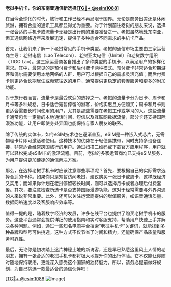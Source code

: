 **老挝手机卡，你的东南亚通信新选择[[TG💪+ @esim1088](https://t.me/s/esim1088)]**

在当今全球化的时代，旅行和工作已经不再局限于国界。无论是商务出差还是休闲旅游，拥有合适的通讯工具都显得尤为重要。对于计划前往老挝的朋友来说，选择一张合适的手机卡或流量卡无疑是出行前的重要准备之一。老挝虽然地处东南亚，但其通信网络近年来发展迅速，提供了多种适合不同需求的手机卡产品。

首先，让我们来了解一下老挝常见的手机卡类型。老挝的通信市场主要由三家运营商主导：老挝电信（Lao Telecom）、老挝亚太电信（Unitel）和老挝数字组织（TIGO Lao）。这三家运营商各自推出了多种类型的手机卡，以满足用户的多样化需求。其中，最常见的是预付费卡和后付费卡两种模式。预付费卡非常适合短期游客和偶尔需要使用本地网络的人群，用户可以根据自己的需求灵活充值；而后付费卡则更适合长期居住或频繁往返的用户，通常提供更稳定的套餐服务和更多的附加功能。

对于旅行者而言，流量卡是最受欢迎的选择之一。老挝的流量卡分为日卡、周卡和月卡等多种规格。日卡适合短暂停留的游客，价格实惠且方便购买；周卡和月卡则更适合需要长时间使用的用户，尤其是那些需要在老挝工作或学习的人。这些流量卡通常包含一定量的本地通话时间、短信以及互联网数据流量，部分卡还支持国际漫游功能，让用户即使身处异国也能保持与家人朋友的联系。

除了传统的实体卡，如今eSIM技术也在逐渐普及。eSIM是一种嵌入式芯片，无需物理卡片即可激活和使用。这种技术的优势在于轻便易携带，同时支持多设备连接，非常适合经常跨国旅行的用户。通过扫描二维码或下载官方应用程序，用户就可以轻松完成eSIM卡的激活流程。目前，老挝的多家运营商均已支持eSIM服务，为用户提供更加便捷的通信解决方案。

那么，在选择老挝手机卡时应该注意哪些事项呢？首先，要根据自己的实际需求选择合适的卡种。如果你只是短暂访问老挝，建议购买一张日卡或周卡，这样既经济又实用；而如果你计划在老挝停留较长时间，则可以选择月卡或者办理后付费套餐。其次，要注意检查所选卡是否支持国际漫游功能，这对于经常需要与外界沟通的人来说非常重要。此外，还可以关注运营商提供的增值服务，如语音通话质量、数据网络速度以及客服响应效率等。

值得一提的是，随着数字经济的发展，许多在线平台也提供了购买老挝手机卡的服务。这些平台通常会提供详细的使用指南和实时客服支持，帮助用户快速上手并解决各种问题。例如，通过一些知名电商平台搜索“老挝手机卡”关键词，就能找到多种品牌和型号可供挑选。这种方式不仅节省了时间和精力，还能确保产品质量和服务可靠性。

最后，无论你是初次踏上这片神秘土地的新访客，还是早已熟悉这里风土人情的老朋友，拥有一张合适的老挝手机卡都将极大地提升你的出行体验。它不仅能让你随时随地保持联络，更能深入感受这个国家的独特魅力。所以，请务必提前做好规划，为自己挑选一款最适合的通信伙伴吧！

[[TG💪+ @esim1088](https://t.me/s/esim1088) ![Image](https://i.postimg.cc/4NQfJmqS/Snipaste-2025-05-13-00-14-12.png)]